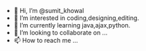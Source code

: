 - 👋 Hi, I’m @sumit_khowal
- 👀 I’m interested in coding,designing,editing.
- 🌱 I’m currently learning java,ajax,python.
- 💞️ I’m looking to collaborate on ...
- 📫 How to reach me ...

<!---
sumitkhowal2/sumitkhowal2 is a ✨ special ✨ repository because its `README.md` (this file) appears on your GitHub profile.
You can click the Preview link to take a look at your changes.
--->
